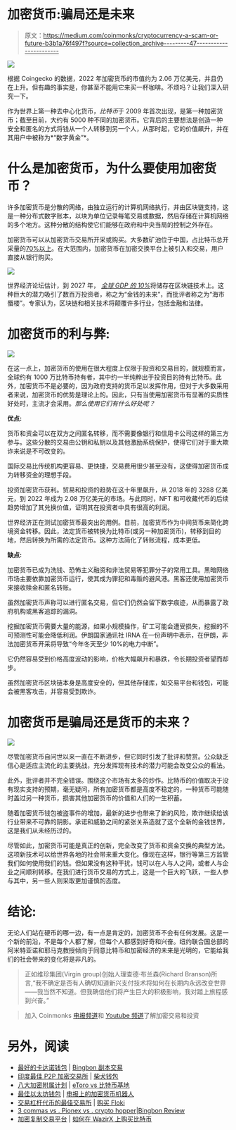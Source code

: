 # 加密货币:骗局还是未来

> 原文：<https://medium.com/coinmonks/cryptocurrency-a-scam-or-future-b3b1a76f497f?source=collection_archive---------47----------------------->

![](img/564ebfc64a76ea7eb70518c825d0b034.png)

根据 Coingecko 的数据，2022 年加密货币的市值约为 2.06 万亿美元，并且仍在上升。但有趣的事实是，你甚至不能用它来买一杯咖啡。不烦吗？让我们深入研究一下。

作为世界上第一种去中心化货币，*比特币*于 2009 年首次出现，是第一种加密货币；截至目前，大约有 5000 种不同的加密货币。它背后的主要想法是创造一种安全和匿名的方式将钱从一个人转移到另一个人，从那时起，它的价值飙升，并在其用户中被称为*“数字黄金”*。

# 什么是加密货币，为什么要使用加密货币？

许多加密货币是分散的网络，由独立运行的计算机网络执行，并由区块链支持，这是一种分布式数字账本，以块为单位记录每笔交易或数据，然后存储在计算机网络的多个地方。这种分散的结构使它们能够在政府和中央当局的控制之外存在。

加密货币可以从加密货币交易所开采或购买。大多数矿池位于中国，占比特币总开采量的[70%以上](https://www.buybitcoinworldwide.com/mining/china/)。在大范围内，加密货币在加密交换平台上被引入和交易，用户直接从银行购买。

![](img/314313e791b8cf4bd621545602c4f2c9.png)

世界经济论坛估计，到 2027 年， [*全球 GDP 的 10%*](http://www3.weforum.org/docs/WEF_GAC15_Technological_Tipping_Points_report_2015.pdf)将储存在区块链技术上。这种巨大的潜力吸引了数百万投资者，称之为“金钱的未来”，而批评者称之为“海市蜃楼”。专家认为，区块链和相关技术将颠覆许多行业，包括金融和法律。

# 加密货币的利与弊:

![](img/6d49de53a5390c6d53b5451bd75ec639.png)

在这一点上，加密货币的使用在很大程度上仅限于投资和交易目的，就规模而言，全球约有 1000 万比特币持有者，其中约一半纯粹出于投资目的持有比特币。此外，加密货币不是必要的，因为政府支持的货币足以发挥作用，但对于大多数采用者来说，加密货币的优势是理论上的。因此，只有当使用加密货币有显著的实质性好处时，主流才会采用。*那么使用它们有什么好处呢？*

**优点:**

货币和资金可以在双方之间匿名转移，而不需要像银行和信用卡公司这样的第三方参与。这些分散的交易由公钥和私钥以及其他激励系统保护，使得它们对于重大欺诈来说是不可改变的。

国际交易比传统机构更容易、更快捷，交易费用很少甚至没有，这使得加密货币成为转移资金的理想手段。

投资加密货币获利。贸易和投资的趋势在这十年里飙升，从 2018 年的 3288 亿美元，到 2022 年成为 2.08 万亿美元的市场。与此同时，NFT 和可收藏代币的后续趋势增加了其兑换价值，证明其在投资者中具有很高的利润。

世界经济正在测试加密货币最突出的用例。目前，加密货币作为中间货币来简化跨境资金转移。因此，法定货币被转换为比特币(或另一种加密货币)，转移到目的地，然后转换为所需的法定货币。这种方法简化了转账流程，成本更低。

**缺点:**

加密货币已成为洗钱、恐怖主义融资和非法贸易等犯罪分子的常用工具。黑暗网络市场主要依靠加密货币运行，使其成为罪犯和毒贩的避风港。黑客还使用加密货币来接收赎金和匿名转账。

虽然加密货币声称可以进行匿名交易，但它们仍然会留下数字痕迹，从而暴露了政府机构或黑客追踪的漏洞。

挖掘加密货币需要大量的能源，如果小规模操作，矿工可能会遭受损失，挖掘的不可预测性可能会降低利润。伊朗国家通讯社 IRNA 在一份声明中表示，在伊朗，非法加密货币开采将导致“今年冬天至少 10%的电力中断”。

它仍然容易受到价格高度波动的影响，价格大幅飙升和暴跌，令长期投资者望而却步。

虽然加密货币区块链本身是高度安全的，但其他存储库，如交易平台和钱包，可能会被黑客攻击，并容易受到欺诈。

# **加密货币是骗局还是货币的未来？**

![](img/1e0ddf16699f7924295e799b3b7710be.png)

尽管加密货币自问世以来一直在不断进步，但它同时引发了批评和赞赏。公众缺乏信心是适应主流化的主要挑战，充分发挥现有技术的潜力可能会改变公众的看法。

此外，批评者并不完全错误。围绕这个市场有太多的炒作。比特币的价值取决于没有现实支持的预期，毫无疑问，所有加密货币都是高度不稳定的，一种货币可能随时盖过另一种货币，损害其他加密货币的价值和人们的一生积蓄。

随着加密货币钱包被盗事件的增加，最新的进步也带来了新的风险，欺诈继续给该行业带来不可靠的阴影。承诺和威胁之间的紧张关系造就了这个全新的金钱世界，这是我们从未经历过的。

尽管如此，加密货币可能是真正的创新，完全改变了货币和资金交换的典型方法。这项新技术可以给世界各地的社会带来重大变化。像现在这样，银行等第三方监管我们如何使用我们的钱。但如果没有这种干扰，钱可以在人与人之间，或者人与企业之间顺利转移。在我们进行货币交易的方式上，这是一个巨大的飞跃，一些人参与其中，另一些人则采取更加谨慎的态度。

# 结论:

无论人们站在硬币的哪一边，有一点是肯定的，加密货币不会有任何发展。这是一个新的前沿，不是每个人都了解，但每个人都感到好奇和兴奋。纽约联合国总部的阿米特亚诺和耶马克教授倾向于同意比特币和加密经济的未来是光明的，它能给我们的社会带来的变化将是非凡的。

> 正如维珍集团(Virgin group)创始人理查德·布兰森(Richard Branson)所言,“我不确定是否有人确切知道新兴支付技术将如何在长期内永远改变世界——我当然不知道。但我确信他们将产生巨大的积极影响，我对踏上旅程感到兴奋。”

> 加入 Coinmonks [电报频道](https://t.me/coincodecap)和 [Youtube 频道](https://www.youtube.com/c/coinmonks/videos)了解加密交易和投资

# 另外，阅读

*   [最好的卡达诺钱包](https://coincodecap.com/best-cardano-wallets) | [Bingbon 副本交易](https://coincodecap.com/bingbon-copy-trading)
*   [印度最佳 P2P 加密交易所](https://coincodecap.com/p2p-crypto-exchanges-in-india) | [柴犬钱包](https://coincodecap.com/baby-shiba-inu-wallets)
*   [八大加密附属计划](https://coincodecap.com/crypto-affiliate-programs) | [eToro vs 比特币基地](https://coincodecap.com/etoro-vs-coinbase)
*   [最佳以太坊钱包](https://coincodecap.com/best-ethereum-wallets) | [电报上的加密货币机器人](https://coincodecap.com/telegram-crypto-bots)
*   [交易杠杆代币的最佳交易所](https://coincodecap.com/leveraged-token-exchanges) | [购买 Floki](https://coincodecap.com/buy-floki-inu-token)
*   [3 commas vs . Pionex vs . crypto hopper](https://coincodecap.com/3commas-vs-pionex-vs-cryptohopper)|[Bingbon Review](https://coincodecap.com/bingbon-review)
*   [加密复制交易平台](/coinmonks/top-10-crypto-copy-trading-platforms-for-beginners-d0c37c7d698c) | [如何在 WazirX 上购买比特币](/coinmonks/buy-bitcoin-on-wazirx-2d12b7989af1)